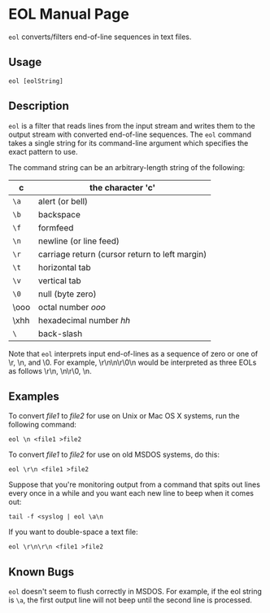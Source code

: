 EOL Manual Page
====================================================================================================

`eol` converts/filters end-of-line sequences in text files.

Usage
------
    eol [eolString]


Description
------------
`eol` is a filter that reads lines from the input stream and writes them to the output stream with
converted end-of-line sequences. The `eol` command takes a single string for its command-line
argument which specifies the exact pattern to use.

The command string can be an arbitrary-length string of the following:

|   c  | the character 'c'                              |
|------|------------------------------------------------|
| `\a` | alert (or bell)                                |
| `\b` | backspace                                      |
| `\f` | formfeed                                       |
| `\n` | newline (or line feed)                         |
| `\r` | carriage return (cursor return to left margin) |
| `\t` | horizontal tab                                 |
| `\v` | vertical tab                                   |
| `\0` | null (byte zero)                               |
| \ooo | octal number _ooo_                             |
| \xhh | hexadecimal number _hh_                        |
| `\`  | back-slash                                     |

Note that `eol` interprets input end-of-lines as a sequence of zero or one of \r, \n, and \0.  For
example, \r\n\n\r\0\n would be interpreted as three EOLs as follows \r\n, \n\r\0, \n.

Examples
---------
To convert _file1_ to _file2_ for use on Unix or Mac OS X systems, run the following command:

    eol \n <file1 >file2

To convert _file1_ to _file2_ for use on old MSDOS systems, do this:

    eol \r\n <file1 >file2

Suppose that you're monitoring output from a command that spits out lines every once in a while and
you want each new line to beep when it comes out:

    tail -f <syslog | eol \a\n

If you want to double-space a text file:

    eol \r\n\r\n <file1 >file2

Known Bugs
-----------
`eol` doesn't seem to flush correctly in MSDOS. For example, if the eol string is `\a`, the first
output line will not beep until the second line is processed.
